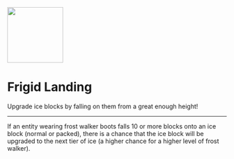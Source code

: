 <img src="src/main/resources/frigid_landing/icon.png" width="128">

# Frigid Landing

Upgrade ice blocks by falling on them from a great enough height!

***

If an entity wearing frost walker boots falls 10 or more blocks onto an ice block (normal or packed), there is a chance that the ice block will be upgraded to the next tier of ice (a higher chance for a higher level of frost walker).